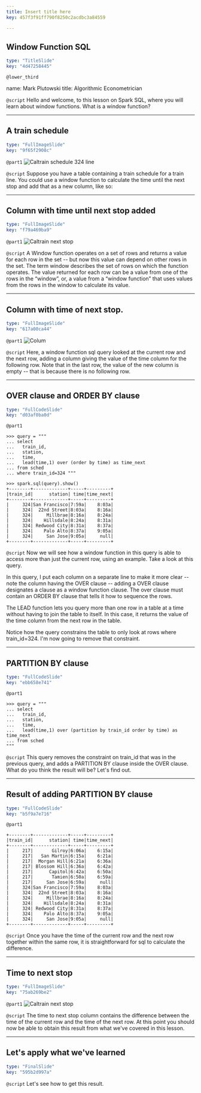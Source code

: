 ```yaml
---
title: Insert title here
key: 457f3f91ff790f8250c2acdbc3a84559

---
```

## Window Function SQL

```yaml
type: "TitleSlide"
key: "4d47258445"
```

`@lower_third`

name: Mark Plutowski
title: Algorithmic Econometrician


`@script`
Hello and welcome, to this lesson on Spark SQL, where you will learn about window functions. What is a window function?


---
## A train schedule

```yaml
type: "FullImageSlide"
key: "9f65f2908c"
```

`@part1`
![Caltrain schedule 324 line](http://assets.datacamp.com/production/repositories/3679/datasets/0fe76393810cf5313c0fec69f7235783d040c82a/Caltrain%20324.png)


`@script`
Suppose you have a table containing a train schedule for a train line.   You could use a window function to calculate the time until the next stop and add that as a new column, like so:


---
## Column with time **until** next stop added

```yaml
type: "FullImageSlide"
key: "f79a469ba9"
```

`@part1`
![Caltrain next stop](http://assets.datacamp.com/production/repositories/3679/datasets/1b48cb2a0a7343659839149f49174755c5e57361/Caltrain%20324%20nextstop.png)


`@script`
A Window function operates on a set of rows and returns a value for each row in the set -- but now this value can depend on other rows in the set. The term window describes the set of rows on which the function operates.  The value returned for each row can be a value from one of the rows in the “window”, or, a value from a “window function” that uses values from the rows in the window to calculate its value.


---
## Column with time **of** next stop.

```yaml
type: "FullImageSlide"
key: "617a00ca44"
```

`@part1`
![Colum](http://assets.datacamp.com/production/repositories/3679/datasets/292ebf81bd35c933a3f83c7c9453049f70211413/Caltrain%20324%20following.png)


`@script`
Here, a window function sql query looked at the current row and the next row, adding a column giving the value of the time column for the following row. Note that in the last row, the value of the new column is empty -- that is because there is no following row.


---
## OVER clause and ORDER BY clause

```yaml
type: "FullCodeSlide"
key: "d03af0ba0d"
```

`@part1`
```
>>> query = """
... select 
...   train_id, 
...   station, 
...   time, 
...   lead(time,1) over (order by time) as time_next 
... from sched 
... where train_id=324 """
```

```
>>> spark.sql(query).show()
+--------+-------------+-----+---------+
|train_id|      station| time|time_next|
+--------+-------------+-----+---------+
|     324|San Francisco|7:59a|    8:03a|
|     324|  22nd Street|8:03a|    8:16a|
|     324|     Millbrae|8:16a|    8:24a|
|     324|    Hillsdale|8:24a|    8:31a|
|     324| Redwood City|8:31a|    8:37a|
|     324|    Palo Alto|8:37a|    9:05a|
|     324|     San Jose|9:05a|     null|
+--------+-------------+-----+---------+
```


`@script`
Now we will see how a window function in this query is able to access more than just the current row, using an example.  Take a look at this query. 

In this query, I put each column on a separate line to make it more clear -- note the column having the OVER clause -- adding a OVER clause designates a clause as a window function clause. The over clause must contain an ORDER BY clause that tells it how to sequence the rows. 

The LEAD function lets you query more than one row in a table at a time without having to join the table to itself. In this case, it returns the value of the time column from the next row in the table.

Notice how the query constrains the table to only look at rows where train_id=324.  I'm now going to remove that constraint.


---
## PARTITION BY clause

```yaml
type: "FullCodeSlide"
key: "ebb658e741"
```

`@part1`
```
>>> query = """
... select 
...   train_id, 
...   station, 
...   time, 
...   lead(time,1) over (partition by train_id order by time) as time_next 
... from sched 
"""
```


`@script`
This query removes the constraint on train_id that was in the previous query, and adds a PARTITION BY clause inside the OVER clause.  What do you think the result will be? Let's find out.


---
## Result of adding PARTITION BY clause

```yaml
type: "FullCodeSlide"
key: "b5f9a7e716"
```

`@part1`
```
+--------+-------------+-----+---------+
|train_id|      station| time|time_next|
+--------+-------------+-----+---------+
|     217|       Gilroy|6:06a|    6:15a|
|     217|   San Martin|6:15a|    6:21a|
|     217|  Morgan Hill|6:21a|    6:36a|
|     217| Blossom Hill|6:36a|    6:42a|
|     217|      Capitol|6:42a|    6:50a|
|     217|       Tamien|6:50a|    6:59a|
|     217|     San Jose|6:59a|     null|
|     324|San Francisco|7:59a|    8:03a|
|     324|  22nd Street|8:03a|    8:16a|
|     324|     Millbrae|8:16a|    8:24a|
|     324|    Hillsdale|8:24a|    8:31a|
|     324| Redwood City|8:31a|    8:37a|
|     324|    Palo Alto|8:37a|    9:05a|
|     324|     San Jose|9:05a|     null|
+--------+-------------+-----+---------+
```


`@script`
Once you have the time of the current row and the next row together within the same row, it is straightforward for sql to calculate the difference.


---
## Time to next stop

```yaml
type: "FullImageSlide"
key: "75ab269be2"
```

`@part1`
![Caltrain next stop](http://assets.datacamp.com/production/repositories/3679/datasets/1b48cb2a0a7343659839149f49174755c5e57361/Caltrain%20324%20nextstop.png)


`@script`
The time to next stop column contains the difference between the time of the current row and the time of the next row. At this point you should now be able to obtain this result from what we've covered in this lesson.


---
## Let's apply what we've learned

```yaml
type: "FinalSlide"
key: "595b2d997a"
```

`@script`
Let's see how to get this result.

